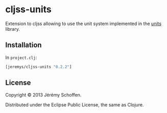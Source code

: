 # cljss-units

Extension to cljss allowing to use the unit system
implemented in the [units](https://github.com/JeremS/units)
library.

## Installation
In `project.clj`:
```clojure
[jeremys/cljss-units "0.2.2"]
```


## License

Copyright © 2013 Jérémy  Schoffen.

Distributed under the Eclipse Public License, the same as Clojure.
